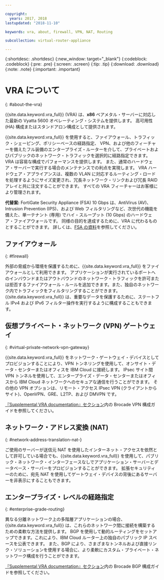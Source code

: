 ```yaml
---

copyright:
  years: 2017, 2018
lastupdated: "2018-11-10"

keywords: vra, about, firewall, VPN, NAT, Routing

subcollection: virtual-router-appliance

---
```


{:shortdesc: .shortdesc}
{:new_window: target="_blank"}
{:codeblock: .codeblock}
{:pre: .pre}
{:screen: .screen}
{:tip: .tip}
{:download: .download}
{:note: .note}
{:important: .important}

# VRA について
{: #about-the-vra}

{{site.data.keyword.vra_full}} (VRA) は、**x86** ベアメタル・サーバーに対応した最新の Vyatta 5600 オペレーティング・システムを提供します。 高可用性 (HA) 構成またはスタンドアロン構成として提供されます。

{{site.data.keyword.vra_full}} を使用すると、ファイアウォール、トラフィック・シェーピング、ポリシーベースの経路指定、 VPN、および他のフィーチャーを備えたフル装備のエンタープライズ・ルーターを介して、プライベートおよびパブリックのネットワーク・トラフィックを選択的に経路指定できます。 VRA は容易な構成でパフォーマンスを提供します。 また、通常のハードウェア・サーバーで実行する場合のメンテナンスでの利点を実現します。 VRA ハードウェア・アプライアンスは、複数の VLAN に対応するルーティング・ロードを処理するようにサイズ変更され、冗長ネットワーク・リンクおよび冗長 RAID アレイと共に注文することができます。 すべての VRA フィーチャーはお客様により管理されます。

**代替案:** FortiGate Security Appliance (FSA) 10 Gbps は、AntiVirus (AV)、Intrusion Prevention (IPS)、および Web フィルタリングなど、次世代の機能を備えた、単一テナント (専用) でハイ・スループット (10 Gbps) のハードウェア・ファイアウォールです。 同様の目的を達成するために、VRA に代わるものとすることができます。 詳しくは、[FSA の資料](/docs/infrastructure/fortigate-10g?topic=fortigate-10g-getting-started)を参照してください。

## ファイアウォール
{: #firewall}

外部の脅威から環境を保護するために、{{site.data.keyword.vra_full}} をファイアウォールとして利用できます。 アプリケーションが実行されているポートへのインバウンドまたはアウトバウンドのネットワーク・トラフィックを許可または拒否するファイアウォール・ルールを追加できます。また、独自のネットワーク内でトラフィックをフィルタリングすることができます。 {{site.data.keyword.vra_full}} は、重要なデータを保護するために、ステートフル IPv4 および IPv6 フィルター操作を実行するように構成することもできます。

## 仮想プライベート・ネットワーク (VPN) ゲートウェイ
{: #virtual-private-network-vpn-gateway}

{{site.data.keyword.vra_full}} をネットワーク・ゲートウェイ・デバイスとしてプロビジョンすることにより、VPN トンネリングを使用して、オンサイト・データ・センターまたはオフィスを IBM Cloud に接続します。 IPsec サイト間 VPN トンネルを使用して、エンタープライズ・データ・センターまたはオフィスから IBM Cloud ネットワークへのセキュアな通信を行うことができます。 その他の VPN オプションは、リモート・アクセス IPsec VPN (クライアントからサイト)、OpenVPN、GRE、L2TP、および DMVPN です。

[『Supplemental VRA documentation』セクション](/docs/infrastructure/virtual-router-appliance?topic=virtual-router-appliance-supplemental-vra-documentation)内の Brocade VPN 構成ガイドを参照してください。

## ネットワーク・アドレス変換 (NAT)
{: #network-address-translation-nat-}

ご使用のサーバーが送信元 NAT を使用したインターネット・アクセスを依然として許可している場合でも、{{site.data.keyword.vra_full}} を使用して、パブリック・ネットワーク・インターフェースなしでアプリケーション・サーバーとデータベース・サーバーをプロビジョンすることができます。 拡張セキュリティーのために、宛先 NAT を使用してゲートウェイ・デバイスの背後にあるサーバーを非表示にすることもできます。

## エンタープライズ・レベルの経路指定
{: #enterprise-grade-routing}

異なる分離ネットワーク上の多階層アプリケーションの場合、{{site.data.keyword.vra_full}} は、これらのネットワーク間に接続を構築するための柔軟な方法を提供します。 BGP を使用して動的ルーティングをセットアップできます。これにより、IBM Cloud ルーター上の独自のパブリック IP スペースを公表できます。 また、BGP により、さまざまなトンネルおよび直接リンク・ソリューションを使用する場合に、より柔軟にカスタム・プライベート・ネットワーク構成を行うことができます。

[『Supplemental VRA documentation』セクション](/docs/infrastructure/virtual-router-appliance?topic=virtual-router-appliance-supplemental-vra-documentation)内の Brocade BGP 構成ガイドを参照してください。
